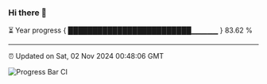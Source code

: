 ### Hi there 👋

⏳ Year progress { █████████████████████████▁▁▁▁▁ } 83.62 %

---

⏰ Updated on Sat, 02 Nov 2024 00:48:06 GMT

![Progress Bar CI](https://github.com/Shyam-Makwana/GitHub-Actions-Demo/workflows/Progress%20Bar%20CI/badge.svg)
